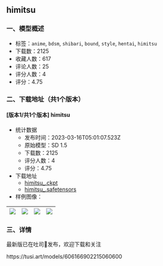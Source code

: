 ## himitsu
### 一、模型概述

- 标签：`anime`, `bdsm`, `shibari`, `bound`, `style`, `hentai`, `himitsu`
- 下载数：2125
- 收藏人数：617
- 评论人数：25
- 评分人数：4
- 评分：4.75

### 二、下载地址（共1个版本）

#### [版本1/共1个版本] himitsu

- 统计数据
  - 发布时间：2023-03-16T05:01:07.523Z
  - 原始模型：SD 1.5
  - 下载数：2125
  - 评分人数：4
  - 评分：4.75
- 下载地址
  - [himitsu_.ckpt](https://civitai.com/api/download/models/17938?type=Model&format=PickleTensor&size=full&fp=fp16)
  - [himitsu_.safetensors](https://civitai.com/api/download/models/17938)
- 样例图像：

| <img src="https://image.civitai.com/xG1nkqKTMzGDvpLrqFT7WA/1dba1b7a-775d-47ed-eafe-3a0917b11500/width=450/183708.jpeg" /> | <img src="https://image.civitai.com/xG1nkqKTMzGDvpLrqFT7WA/aeef06af-b416-4be5-03a0-a9ffab151300/width=450/229672.jpeg" /> | <img src="https://image.civitai.com/xG1nkqKTMzGDvpLrqFT7WA/32fcd010-add1-4fe3-cab7-6698b0fd0700/width=450/183724.jpeg" /> | <img src="https://image.civitai.com/xG1nkqKTMzGDvpLrqFT7WA/ec979d7a-c5ed-4828-e68a-d17638241200/width=450/183727.jpeg" /> |
| ---- | ---- | ---- | ---- |


### 三、详情
<p>最新版已在吐司🍞发布，欢迎下载和关注</p><p></p><p>https://tusi.art/models/606166902215060600</p><p></p>